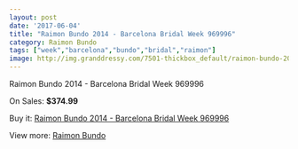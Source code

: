 ```yaml
---
layout: post
date: '2017-06-04'
title: "Raimon Bundo 2014 - Barcelona Bridal Week 969996"
category: Raimon Bundo
tags: ["week","barcelona","bundo","bridal","raimon"]
image: http://img.granddressy.com/7501-thickbox_default/raimon-bundo-2014-barcelona-bridal-week-969996.jpg
---
```

Raimon Bundo 2014 - Barcelona Bridal Week 969996

On Sales: **$374.99**
<a href="https://www.granddressy.com/en/raimon-bundo/6748-raimon-bundo-2014-barcelona-bridal-week-969996.html"><amp-img layout="responsive" width="600" height="600" src="//img.granddressy.com/7501-thickbox_default/raimon-bundo-2014-barcelona-bridal-week-969996.jpg" alt="Raimon Bundo 2014 - Barcelona Bridal Week 969996 0" /></a>

Buy it: [Raimon Bundo 2014 - Barcelona Bridal Week 969996](https://www.granddressy.com/en/raimon-bundo/6748-raimon-bundo-2014-barcelona-bridal-week-969996.html "Raimon Bundo 2014 - Barcelona Bridal Week 969996")

View more: [Raimon Bundo](https://www.granddressy.com/en/248-raimon-bundo "Raimon Bundo")
